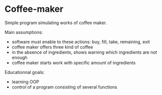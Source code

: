 # Coffee-maker
Simple program simulating works of coffee maker.

Main assumptions:
- software must enable to these actions: buy, fill, take, remaining, exit
- coffee maker offers three kind of coffee
- in the absence of ingredients, shows warning which ingredients are not enough
- coffee maker starts work with specific amount of ingredients

Educationnal goals:
- learning OOP
- control of a program consisting of several functions
